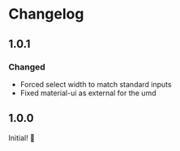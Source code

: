 # Changelog

## 1.0.1

### Changed

* Forced select width to match standard inputs
* Fixed material-ui as external for the umd

## 1.0.0

Initial! :metal:
